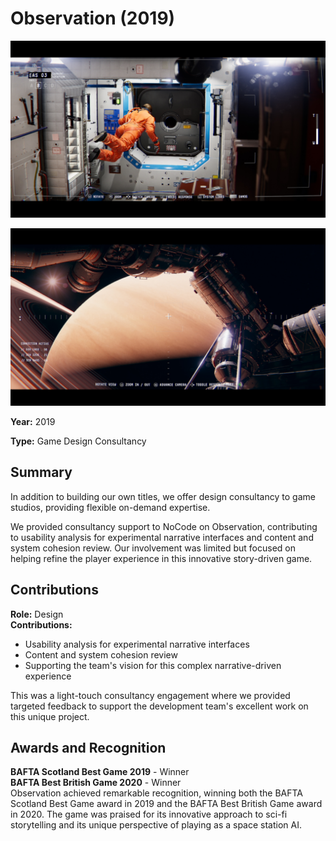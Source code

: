 # Observation (2019)

![Observation Screenshot 1](2019_observation_screenshot1.jpg)

![Observation Screenshot 2](2019_observation_screenshot2.jpg)

**Year:** 2019  

**Type:** Game Design Consultancy  

## Summary

In addition to building our own titles, we offer design consultancy to game studios, providing flexible on-demand expertise.

We provided consultancy support to NoCode on Observation, contributing to usability analysis for experimental narrative interfaces and content and system cohesion review. Our involvement was limited but focused on helping refine the player experience in this innovative story-driven game.

## Contributions

**Role:** Design  
**Contributions:** 
- Usability analysis for experimental narrative interfaces
- Content and system cohesion review
- Supporting the team's vision for this complex narrative-driven experience

This was a light-touch consultancy engagement where we provided targeted feedback to support the development team's excellent work on this unique project.

## Awards and Recognition

**BAFTA Scotland Best Game 2019** - Winner  
**BAFTA Best British Game 2020** - Winner  
Observation achieved remarkable recognition, winning both the BAFTA Scotland Best Game award in 2019 and the BAFTA Best British Game award in 2020. The game was praised for its innovative approach to sci-fi storytelling and its unique perspective of playing as a space station AI.